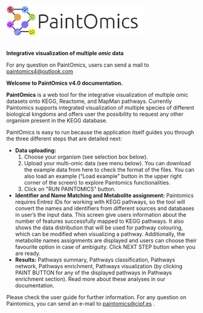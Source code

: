 <div class="imageContainer" style="" >
    <img src="img/paintomics_150x690.png" height="50" title="Paintomics LOGO." style=" height: 80px !important; margin-bottom: 20px; "/>
</div>

**Integrative visualization of multiple *omic* data**

For any question on PaintOmics, users can send a mail to paintomics4@outlook.com

**Welcome to PaintOmics v4.0 documentation.**

**PaintOmics** is a web tool for the integrative visualization of multiple omic datasets onto KEGG, Reactome, and MapMan pathways. Currently Paintomics supports integrated visualization of multiple species of different biological kingdoms and offers user the possibility to request any other organism present in the KEGG database.

PaintOmics  is easy to run because the application itself guides you through the three different steps that are detailed next:

* **Data uploading:**
    1. Choose your organism (see selection box below).
    2. Upload your multi-omic data (see menu below). You can download the example data from here to check the format of the files. You can also load an example (“Load example” button in the upper right corner of the screen) to explore Paintomics functionalities.
    3. Click on "RUN PAINTOMICS" button.
* **Identifier and Name Matching and Metabolite assignment:** Paintomics requires Entrez IDs for working with KEGG pathways, so the tool will convert the names and identifiers from different sources and databases in user’s the input data. This screen give users information about the number of features successfully mapped to KEGG pathways. It also shows the data distribution that will be used for pathway colouring, which can be modified when visualizing a pathway. Additionally, the metabolite names assignments are displayed and users can choose their favourite option in case of ambiguity. Click NEXT STEP button when you are ready.
* **Results:** Pathways summary, Pathways classification, Pathways network, Pathways enrichment, Pathways visualization (by clicking PAINT BUTTON for any of the displayed pathways in Pathways enrichment section). Read more about these analyses in our documentation.

Please check the user guide for further information. For any question on Paintomics, you can send an e-mail to paintomics@cipf.es .